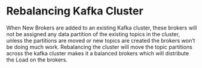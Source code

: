 # Rebalancing Kafka Cluster

   When New Brokers are added to an existing Kafka cluster, these brokers will not be assigned any data partition of the existing topics in the cluster, 
unless the partitions are moved or new topics are created the brokers won’t be doing much work. Rebalancing the cluster will move the topic partitions across the kafka cluster makes it a balanced
brokers which will distribute the Load on the brokers.


